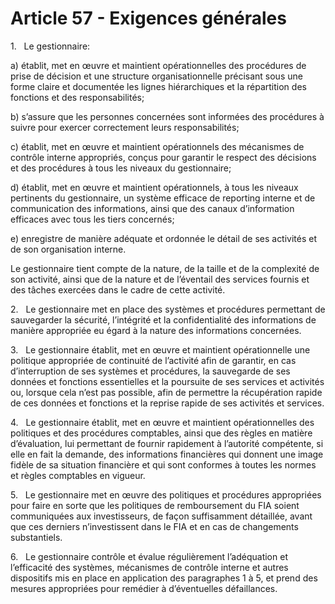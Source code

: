 # Article 57 - Exigences générales


1.   Le gestionnaire:

a) établit, met en œuvre et maintient opérationnelles des procédures de prise de décision et une structure organisationnelle précisant sous une forme claire et documentée les lignes hiérarchiques et la répartition des fonctions et des responsabilités;

b) s’assure que les personnes concernées sont informées des procédures à suivre pour exercer correctement leurs responsabilités;

c) établit, met en œuvre et maintient opérationnels des mécanismes de contrôle interne appropriés, conçus pour garantir le respect des décisions et des procédures à tous les niveaux du gestionnaire;

d) établit, met en œuvre et maintient opérationnels, à tous les niveaux pertinents du gestionnaire, un système efficace de reporting interne et de communication des informations, ainsi que des canaux d’information efficaces avec tous les tiers concernés;

e) enregistre de manière adéquate et ordonnée le détail de ses activités et de son organisation interne.

Le gestionnaire tient compte de la nature, de la taille et de la complexité de son activité, ainsi que de la nature et de l’éventail des services fournis et des tâches exercées dans le cadre de cette activité.

2.   Le gestionnaire met en place des systèmes et procédures permettant de sauvegarder la sécurité, l’intégrité et la confidentialité des informations de manière appropriée eu égard à la nature des informations concernées.

3.   Le gestionnaire établit, met en œuvre et maintient opérationnelle une politique appropriée de continuité de l’activité afin de garantir, en cas d’interruption de ses systèmes et procédures, la sauvegarde de ses données et fonctions essentielles et la poursuite de ses services et activités ou, lorsque cela n’est pas possible, afin de permettre la récupération rapide de ces données et fonctions et la reprise rapide de ses activités et services.

4.   Le gestionnaire établit, met en œuvre et maintient opérationnelles des politiques et des procédures comptables, ainsi que des règles en matière d’évaluation, lui permettant de fournir rapidement à l’autorité compétente, si elle en fait la demande, des informations financières qui donnent une image fidèle de sa situation financière et qui sont conformes à toutes les normes et règles comptables en vigueur.

5.   Le gestionnaire met en œuvre des politiques et procédures appropriées pour faire en sorte que les politiques de remboursement du FIA soient communiquées aux investisseurs, de façon suffisamment détaillée, avant que ces derniers n’investissent dans le FIA et en cas de changements substantiels.

6.   Le gestionnaire contrôle et évalue régulièrement l’adéquation et l’efficacité des systèmes, mécanismes de contrôle interne et autres dispositifs mis en place en application des paragraphes 1 à 5, et prend des mesures appropriées pour remédier à d’éventuelles défaillances.
